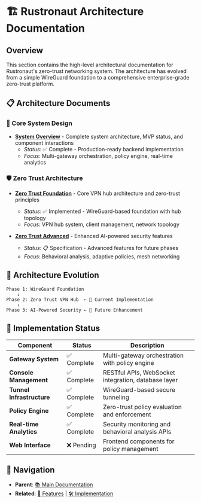 # 🏗️ Rustronaut Architecture Documentation

## Overview

This section contains the high-level architectural documentation for Rustronaut's zero-trust networking system. The architecture has evolved from a simple WireGuard foundation to a comprehensive enterprise-grade zero-trust platform.

## 📋 Architecture Documents

### 🔧 Core System Design
- **[System Overview](system-overview.md)** - Complete system architecture, MVP status, and component interactions
  - *Status*: ✅ Complete - Production-ready backend implementation
  - *Focus*: Multi-gateway orchestration, policy engine, real-time analytics

### 🛡️ Zero Trust Architecture
- **[Zero Trust Foundation](zero-trust-foundation.md)** - Core VPN hub architecture and zero-trust principles
  - *Status*: ✅ Implemented - WireGuard-based foundation with hub topology
  - *Focus*: VPN hub system, client management, network topology

- **[Zero Trust Advanced](zero-trust-advanced.md)** - Enhanced AI-powered security features
  - *Status*: 📋 Specification - Advanced features for future phases
  - *Focus*: Behavioral analysis, adaptive policies, mesh networking

## 🎯 Architecture Evolution

```
Phase 1: WireGuard Foundation
    ↓
Phase 2: Zero Trust VPN Hub  ← 📍 Current Implementation
    ↓
Phase 3: AI-Powered Security ← 🔮 Future Enhancement
```

## 🔧 Implementation Status

| Component | Status | Description |
|-----------|--------|-------------|
| **Gateway System** | ✅ Complete | Multi-gateway orchestration with policy engine |
| **Console Management** | ✅ Complete | RESTful APIs, WebSocket integration, database layer |
| **Tunnel Infrastructure** | ✅ Complete | WireGuard-based secure tunneling |
| **Policy Engine** | ✅ Complete | Zero-trust policy evaluation and enforcement |
| **Real-time Analytics** | ✅ Complete | Security monitoring and behavioral analysis APIs |
| **Web Interface** | ❌ Pending | Frontend components for policy management |

## 🧭 Navigation

- **Parent**: [📚 Main Documentation](../README.md)
- **Related**: [🎯 Features](../features/README.md) | [🛠️ Implementation](../implementation/README.md)
